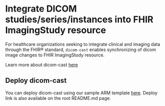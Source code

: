 # Integrate DICOM studies/series/instances into FHIR ImagingStudy resource

For healthcare organizations seeking to integrate clinical and imaging data through the FHIR® standard, `dicom-cast` enables synchronizing of dicom image changes to FHIR ImagingStudy resource.

Learn more about dicom-cast [here](/docs/Concepts/dicom-cast.md)

## Deploy dicom-cast

You can deploy dicom-cast using our sample ARM template [here](/converter/dicom-cast/samples/templates/default-azuredeploy.json).
Deploy link is also available on the root README.md page.
